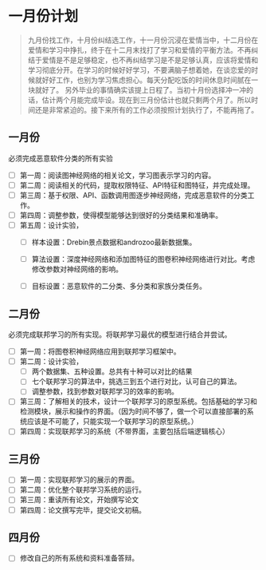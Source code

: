 # 一月份计划


> 九月份找工作，十月份纠结选工作，十一月份沉浸在爱情当中，十二月份在爱情和学习中挣扎，终于在十二月末找打了学习和爱情的平衡方法。不再纠结于爱情是不是足够稳定，也不再纠结学习是不是足够认真，应该将爱情和学习彻底分开。在学习的时候好好学习，不要满脑子想着她，在谈恋爱的时候就好好工作，也别为学习焦虑担心。每天分配吃饭的时间休息时间腻在一块就好了。
> 另外毕业的事情确实该提上日程了。当初十月份选择冲一冲的话，估计两个月能完成毕设。现在到三月份估计也就只剩两个月了。所以时间还是非常紧迫的。接下来所有的工作必须按照计划执行了，不能再拖了。


## 一月份

必须完成恶意软件分类的所有实验

* [ ] 第一周：阅读图神经网络的相关论文，学习图表示学习的内容。
* [ ] 第二周：阅读相关的代码，提取权限特征、API特征和图特征，并完成处理。
* [ ] 第三周：基于权限、API、函数调用图逐步神经网络，完成恶意软件的分类工作。
* [ ] 第四周：调整参数，使得模型能够达到很好的分类结果和准确率。
* [ ] 第五周：设计实验，
  * [ ] 样本设置：Drebin景点数据和androzoo最新数据集。
  * [ ] 算法设置：深度神经网络和添加图特征的图卷积神经网络进行对比。考虑修改参数对神经网络的影响。
  * [ ] 目标设置：恶意软件的二分类、多分类和家族分类任务。


## 二月份

必须完成联邦学习的所有实现。将联邦学习最优的模型进行结合并尝试。

* [ ] 第一周：将图卷积神经网络应用到联邦学习框架中。
* [ ] 第二周：设计实验，
  * [ ] 两个数据集、五种设置。总共有十种可以对比的结果
  * [ ] 七个联邦学习的算法中，挑选三到五个进行对比，认可自己的算法。
  * [ ] 调整参数，找到参数对联邦学习的效率的影响。

* [ ] 第三周：了解相关的技术，设计一个联邦学习的原型系统。包括基础的学习和检测模块，展示和操作的界面。（因为时间不够了，做一个可以直接部署的系统应该是不可能了，只能实现一个联邦学习的原型系统。）
* [ ] 第四周：实现联邦学习的系统（不带界面，主要包括后端逻辑核心）

## 三月份
* [ ] 第一周：实现联邦学习的展示的界面。
* [ ] 第二周：优化整个联邦学习系统的运行。
* [ ] 第三周：重读所有论文，开始撰写论文
* [ ] 第四周：论文撰写完毕，提交论文初稿。

## 四月份
* [ ] 修改自己的所有系统和资料准备答辩。